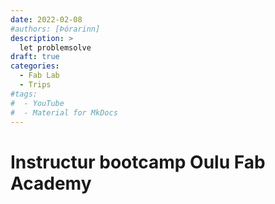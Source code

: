 ```yaml
---
date: 2022-02-08
#authors: [Þórarinn]
description: >
  let problemsolve
draft: true
categories:
  - Fab Lab
  - Trips
#tags:
#  - YouTube
#  - Material for MkDocs
---
```



<!-- more -->
# Instructur bootcamp Oulu Fab Academy